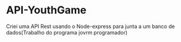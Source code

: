 # API-YouthGame
Criei uma API Rest usando o Node-express para junta a um banco de dados(Trabalho do programa jovrm programador)
